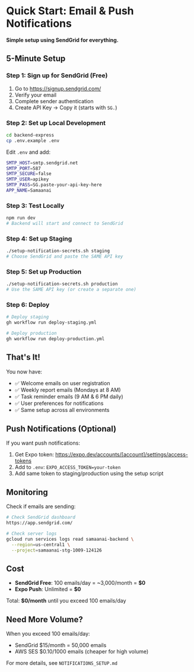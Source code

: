 # Quick Start: Email & Push Notifications

**Simple setup using SendGrid for everything.**

## 5-Minute Setup

### Step 1: Sign up for SendGrid (Free)
1. Go to https://signup.sendgrid.com/
2. Verify your email
3. Complete sender authentication
4. Create API Key → Copy it (starts with `SG.`)

### Step 2: Set up Local Development
```bash
cd backend-express
cp .env.example .env
```

Edit `.env` and add:
```bash
SMTP_HOST=smtp.sendgrid.net
SMTP_PORT=587
SMTP_SECURE=false
SMTP_USER=apikey
SMTP_PASS=SG.paste-your-api-key-here
APP_NAME=Samaanai
```

### Step 3: Test Locally
```bash
npm run dev
# Backend will start and connect to SendGrid
```

### Step 4: Set up Staging
```bash
./setup-notification-secrets.sh staging
# Choose SendGrid and paste the SAME API key
```

### Step 5: Set up Production
```bash
./setup-notification-secrets.sh production
# Use the SAME API key (or create a separate one)
```

### Step 6: Deploy
```bash
# Deploy staging
gh workflow run deploy-staging.yml

# Deploy production
gh workflow run deploy-production.yml
```

## That's It!

You now have:
- ✅ Welcome emails on user registration
- ✅ Weekly report emails (Mondays at 8 AM)
- ✅ Task reminder emails (9 AM & 6 PM daily)
- ✅ User preferences for notifications
- ✅ Same setup across all environments

## Push Notifications (Optional)

If you want push notifications:
1. Get Expo token: https://expo.dev/accounts/[account]/settings/access-tokens
2. Add to `.env`: `EXPO_ACCESS_TOKEN=your-token`
3. Add same token to staging/production using the setup script

## Monitoring

Check if emails are sending:
```bash
# Check SendGrid dashboard
https://app.sendgrid.com/

# Check server logs
gcloud run services logs read samaanai-backend \
  --region=us-central1 \
  --project=samaanai-stg-1009-124126
```

## Cost

- **SendGrid Free**: 100 emails/day = ~3,000/month = **$0**
- **Expo Push**: Unlimited = **$0**

Total: **$0/month** until you exceed 100 emails/day

## Need More Volume?

When you exceed 100 emails/day:
- SendGrid $15/month = 50,000 emails
- AWS SES $0.10/1000 emails (cheaper for high volume)

For more details, see `NOTIFICATIONS_SETUP.md`
